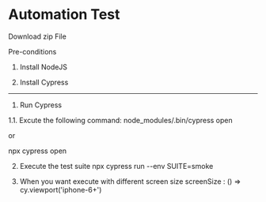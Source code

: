 # Automation Test

Download zip File

Pre-conditions
1. Install NodeJS

2. Install Cypress

----------------------

1. Run Cypress

1.1. Excute the following command:
  node_modules/.bin/cypress open

or

  npx cypress open


2. Execute the test suite
npx cypress run --env SUITE=smoke

3. When you want execute with different screen size
screenSize : () => cy.viewport('iphone-6+')
